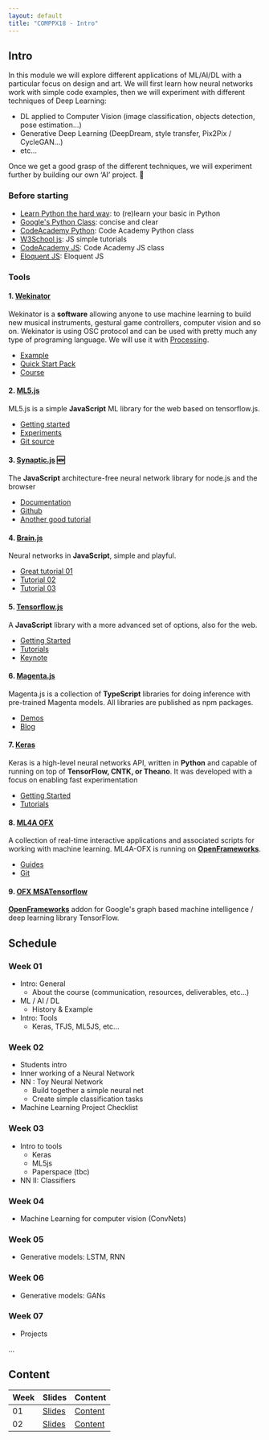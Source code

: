 ```yaml
---
layout: default
title: "COMPPX18 - Intro" 
---
```


## Intro

In this module we will explore different applications of ML/AI/DL with a particular focus on design and art. We will first learn how neural networks work with simple code examples, then we will experiment with different techniques of Deep Learning: 

* DL applied to Computer Vision (image classification, objects detection, pose estimation...) 
* Generative Deep Learning (DeepDream, style transfer, Pix2Pix / CycleGAN...) 
* etc... 

Once we get a good grasp of the different techniques, we will experiment further by building our own ‘AI’ project. :space_invader:

### Before starting

+ [Learn Python the hard way][ref-learn-python-the-hardway]: to (re)learn your basic in Python
+ [Google's Python Class][ref-google-python]: concise and clear
+ [CodeAcademy Python][ref-ca-python]: Code Academy Python class
+ [W3School js][ref-w3s-js]: JS simple tutorials
+ [CodeAcademy JS][ref-ca-js]: Code Academy JS class
+ [Eloquent JS][ref-el-js]: Eloquent JS

### Tools

#### 1. [Wekinator](http://www.wekinator.org/)

Wekinator is a **software** allowing anyone to use machine learning to build new musical instruments, gestural game controllers, computer vision and so on. Wekinator is using OSC protocol and can be used with pretty much any type of programing language. We will use it with [Processing](https://processing.org/).

* [Example](http://www.wekinator.org/examples/)
* [Quick Start Pack](http://www.wekinator.org/examples/#Quick_Start_Pack)
* [Course](https://www.kadenze.com/courses/machine-learning-for-musicians-and-artists/info)

#### 2. [ML5.js](https://ml5js.org)

ML5.js is a simple **JavaScript** ML library for the web based on tensorflow.js. 

* [Getting started](https://ml5js.org/docs/getting-started)
* [Experiments](https://ml5js.org/en/experiments)
* [Git source](https://github.com/ml5js)

#### 3. [Synaptic.js](http://caza.la/synaptic) :new:

The **JavaScript** architecture-free neural network library for node.js and the browser

* [Documentation](https://github.com/cazala/synaptic/wiki)
* [Github](https://github.com/cazala/synaptic)
* [Another good tutorial](https://scrimba.com/casts/cast-1980)

#### 4. [Brain.js](https://github.com/BrainJS/brain.js) 

Neural networks in **JavaScript**, simple and playful.

* [Great tutorial 01](https://scrimba.com/c/c36zkcb)
* [Tutorial 02](https://www.youtube.com/watch?v=9Hz3P1VgLz4)
* [Tutorial 03](https://www.youtube.com/watch?v=lvzekeBQsSo)

#### 5. [Tensorflow.js](https://js.tensorflow.org/)

A **JavaScript** library with a more advanced set of options, also for the web.

* [Getting Started](https://js.tensorflow.org/#getting-started)
* [Tutorials](https://js.tensorflow.org/tutorials/)
* [Keynote](https://www.youtube.com/watch?v=YB-kfeNIPCE)

#### 6. [Magenta.js](https://github.com/tensorflow/magenta-js/)

Magenta.js is a collection of **TypeScript** libraries for doing inference with pre-trained Magenta models. All libraries are published as npm packages.

* [Demos](https://magenta.tensorflow.org/demos)
* [Blog](https://magenta.tensorflow.org)

#### 7. [Keras](https://keras.io)

Keras is a high-level neural networks API, written in **Python** and capable of running on top of **TensorFlow, CNTK, or Theano**. It was developed with a focus on enabling fast experimentation
* [Getting Started](https://keras.io/#getting-started-30-seconds-to-keras)
* [Tutorials](https://blog.keras.io/index.html)

#### 8. [ML4A OFX](https://github.com/ml4a/ml4a-ofx) 

A collection of real-time interactive applications and associated scripts for working with machine learning. ML4A-OFX is running on **[OpenFrameworks](http://www.openframeworks.cc/)**. 

* [Guides](https://ml4a.github.io/guides/)
* [Git](https://github.com/ml4a)

#### 9. [OFX MSATensorflow](https://github.com/memo/ofxMSATensorFlow) 

**[OpenFrameworks](http://www.openframeworks.cc/)** addon for Google's graph based machine intelligence / deep learning library TensorFlow.


## Schedule

### Week 01

+ Intro: General 
  + About the course (communication, resources, deliverables, etc…)
+ ML / AI / DL
  + History & Example
+ Intro: Tools
  + Keras, TFJS, ML5JS, etc...

### Week 02

+ Students intro
+ Inner working of a Neural Network
+ NN : Toy Neural Network
  + Build together a simple neural net
  + Create simple classification tasks
+ Machine Learning Project Checklist

### Week 03

+ Intro to tools
  + Keras
  + ML5js
  + Paperspace (tbc)
+ NN II: Classifiers

### Week 04

+ Machine Learning for computer vision (ConvNets)

### Week 05

+ Generative models: LSTM, RNN

### Week 06

+ Generative models: GANs

### Week 07

+ Projects

...


## Content

Week | Slides | Content
---- | ------ | -------
01 | [Slides](./slides/week01.html) | [Content](./content/week01.html)
02 | [Slides](./slides/week02.html) | [Content](./content/week02.html)


[ref-learn-python-the-hardway]: https://www.learnpythonthehardway.org
[ref-google-python]: https://developers.google.com/edu/python/ 
[ref-ca-python]: https://www.codecademy.com/learn/learn-python 
[ref-w3s-js]: https://www.w3schools.com/js/default.asp 
[ref-ca-js]: https://www.codecademy.com/learn/introduction-to-javascript 
[ref-el-js]: https://eloquentjavascript.net 
